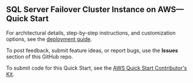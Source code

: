 ## SQL Server Failover Cluster Instance on AWS—Quick Start

For architectural details, step-by-step instructions, and customization options, see the [deployment guide](https://fwd.aws/5XG6A?).

To post feedback, submit feature ideas, or report bugs, use the **Issues** section of this GitHub repo. 

To submit code for this Quick Start, see the [AWS Quick Start Contributor's Kit](https://aws-quickstart.github.io/).
